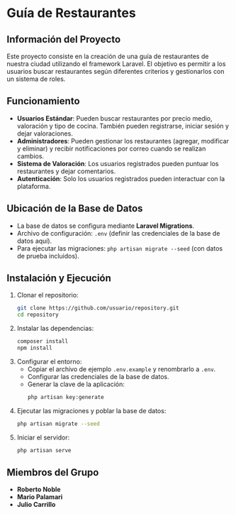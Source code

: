 # Guía de Restaurantes

## Información del Proyecto
Este proyecto consiste en la creación de una guía de restaurantes de nuestra ciudad utilizando el framework Laravel. El objetivo es permitir a los usuarios buscar restaurantes según diferentes criterios y gestionarlos con un sistema de roles.

## Funcionamiento
- **Usuarios Estándar**: Pueden buscar restaurantes por precio medio, valoración y tipo de cocina. También pueden registrarse, iniciar sesión y dejar valoraciones.
- **Administradores**: Pueden gestionar los restaurantes (agregar, modificar y eliminar) y recibir notificaciones por correo cuando se realizan cambios.
- **Sistema de Valoración**: Los usuarios registrados pueden puntuar los restaurantes y dejar comentarios.
- **Autenticación**: Solo los usuarios registrados pueden interactuar con la plataforma.

## Ubicación de la Base de Datos
- La base de datos se configura mediante **Laravel Migrations**.
- Archivo de configuración: `.env` (definir las credenciales de la base de datos aquí).
- Para ejecutar las migraciones: `php artisan migrate --seed` (con datos de prueba incluidos).

## Instalación y Ejecución
1. Clonar el repositorio:  
   ```bash
   git clone https://github.com/usuario/repository.git
   cd repository
   ```
2. Instalar las dependencias:  
   ```bash
   composer install
   npm install
   ```
3. Configurar el entorno:
   - Copiar el archivo de ejemplo `.env.example` y renombrarlo a `.env`.
   - Configurar las credenciales de la base de datos.
   - Generar la clave de la aplicación:  
     ```bash
     php artisan key:generate
     ```
4. Ejecutar las migraciones y poblar la base de datos:
   ```bash
   php artisan migrate --seed
   ```
5. Iniciar el servidor:
   ```bash
   php artisan serve
   ```

## Miembros del Grupo
- **Roberto Noble**
- **Mario Palamari**
- **Julio Carrillo**

